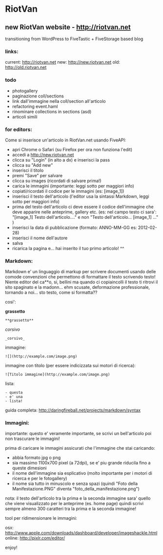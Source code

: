 # RiotVan
## new RiotVan website - http://riotvan.net

transitioning from WordPress to FiveTastic + FiveStorage based blog

### links:

current: http://riotvan.net
new: http://new.riotvan.net
old: http://old.riotvan.net


### todo


- photogallery
- paginazione coll/sections
- link dall'immagine nella coll/section all'articolo
- refactoring event.haml
- rinominare collections in sections (asd)
- articoli simili

### for editors:

Come si inserisce un'articolo in RiotVan.net usando FiveAPI:

- apri Chrome o Safari (su Firefox per ora non funziona l'edit)
- accedi a http://new.riotvan.net
- clicca su "Login" (in alto a dx) e inserisci la pass
- clicca su "Add new"
- inserisci il titolo
- premi "Save" per salvare
- clicca su images (ricordati di salvare prima!)
- carica le immagini (importante: leggi sotto per maggiori info)
- copiati/ricordati il codice per le immagini (es: [image_1])
- inserisci il testo dell'articolo (l'editor usa la sintassi Markdown, leggi sotto per maggiori info)
- prima del testo dell'articolo ci deve essere il codice dell'immagine che deve apparire nelle anteprime, gallery etc. (es: nel campo testo ci sara': "[image_1] Testo dell'articolo...." e non "Testo dell'articolo... [image_1] ..." ) 
- inserisci la data di pubblicazione (formato: ANNO-MM-GG es: 2012-02-28)
- inserisci il nome dell'autore
- salva
- ricarica la pagina e... hai inserito il tuo primo articolo! ^^


### Markdown:

Markdown e' un linguaggio di markup per scrivere documenti usando delle comode convenzioni che permettono di formattare il testo scrivendo testo! Niente editor del ca**o, si, bellini ma quando ci copiaincolli il testo ti ritrovi il sito spaginato e la madonn... ehm scusate, deformazione professionale, tornando a noi...
sto testo, come si formatta??

cosi':

**grassetto**

    **grassetto**

_corsivo_

    _corsivo_

immagine:

    ![](http://example.com/image.png)

immagine con titolo (per essere indicizzata sui motori di ricerca):

    ![Titolo immagine](http://example.com/image.png)

lista:

    - questa
    - e' una
    - lista!      


guida completa:
http://daringfireball.net/projects/markdown/syntax


### Immagini:

importante: questo e' veramente importante, se scrivi un bell'articolo poi non trascurare le immagini!

prima di caricare le immagini assicurati che l'immagine che stai caricando:

- abbia formato jpg o png
- sia massimo 1100x700 pixel (a 72dpi), se e' piu grande riducila fino a queste dimesioni
- il nome dell'immagine sia esplicativo (molto importante per i motori di ricerca e per le fotogallery)
- il nome sia tutto in minuscolo e senza spazi (quindi "Foto della Manifestazione.PNG" diventa "foto_della_manifestazione.png")


nota: il testo dell'articolo tra la prima e la seconda immagine sara' quello che viene visualizzato per le anteprime (es. home page) quindi scrivi sempre almeno 300 caratteri tra la prima e la seconda immagine!


tool per ridimensionare le immagini:

osx: http://www.apple.com/downloads/dashboard/developer/imageshackle.html
online: http://pixlr.com/editor/

enjoy!
